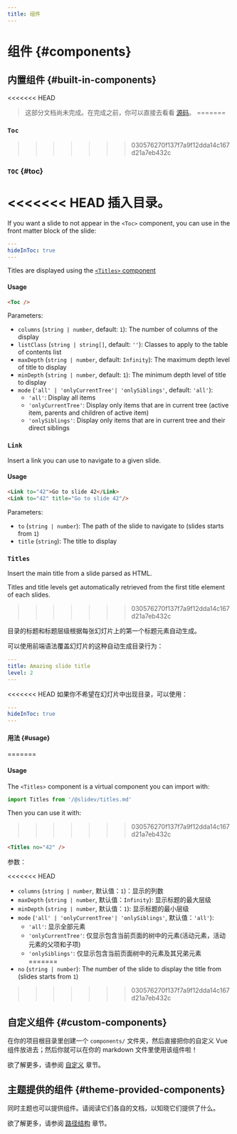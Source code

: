 ```yaml
---
title: 组件
---
```


# 组件 {#components}

## 内置组件 {#built-in-components}

<<<<<<< HEAD
> 这部分文档尚未完成。在完成之前，你可以直接去看看 [源码](https://github.com/slidevjs/slidev/blob/main/packages/client/builtin)。
=======
### `Toc`
>>>>>>> 030576270f137f7a9f12dda14c167d21a7eb432c

### `TOC` {#toc}

<<<<<<< HEAD
插入目录。
=======
If you want a slide to not appear in the `<Toc>` component, you can use in the front matter block of the slide:
```yml
---
hideInToc: true
---
```

Titles are displayed using the [`<Titles>` component](#titles)

#### Usage

~~~md
<Toc />
~~~

Parameters:

* `columns` (`string | number`, default: `1`): The number of columns of the display
* `listClass` (`string | string[]`, default: `''`): Classes to apply to the table of contents list
* `maxDepth` (`string | number`, default: `Infinity`): The maximum depth level of title to display
* `minDepth` (`string | number`, default: `1`): The minimum depth level of title to display
* `mode` (`'all' | 'onlyCurrentTree'| 'onlySiblings'`, default: `'all'`):
  * `'all'`: Display all items
  * `'onlyCurrentTree'`: Display only items that are in current tree (active item, parents and children of active item)
  * `'onlySiblings'`: Display only items that are in current tree and their direct siblings

### `Link`

Insert a link you can use to navigate to a given slide.

#### Usage

~~~md
<Link to="42">Go to slide 42</Link>
<Link to="42" title="Go to slide 42"/>
~~~

Parameters:

* `to` (`string | number`): The path of the slide to navigate to (slides starts from `1`)
* `title` (`string`): The title to display

### `Titles`

Insert the main title from a slide parsed as HTML.

Titles and title levels get automatically retrieved from the first title element of each slides.
>>>>>>> 030576270f137f7a9f12dda14c167d21a7eb432c

目录的标题和标题层级根据每张幻灯片上的第一个标题元素自动生成。

可以使用前端语法覆盖幻灯片的这种自动生成目录行为：
```yml
---
title: Amazing slide title
level: 2
---
```

<<<<<<< HEAD
如果你不希望在幻灯片中出现目录，可以使用：
```yml
---
hideInToc: true
---
```

#### 用法 {#usage}
=======
#### Usage

The `<Titles>` component is a virtual component you can import with:
```js
import Titles from '/@slidev/titles.md'
```

Then you can use it with:
>>>>>>> 030576270f137f7a9f12dda14c167d21a7eb432c
~~~md
<Titles no="42" />
~~~

参数：

<<<<<<< HEAD
* `columns` (`string | number`, 默认值：`1`)：显示的列数
* `maxDepth` (`string | number`, 默认值：`Infinity`): 显示标题的最大层级
* `minDepth` (`string | number`,  默认值：`1`): 显示标题的最小层级
* `mode` (`'all' | 'onlyCurrentTree'| 'onlySiblings'`,  默认值：`'all'`):
  * `'all'`: 显示全部元素
  * `'onlyCurrentTree'`: 仅显示包含当前页面的树中的元素(活动元素，活动元素的父项和子项)
  * `'onlySiblings'`: 仅显示包含当前页面树中的元素及其兄弟元素
=======
* `no` (`string | number`): The number of the slide to display the title from (slides starts from `1`)
>>>>>>> 030576270f137f7a9f12dda14c167d21a7eb432c

## 自定义组件 {#custom-components}

在你的项目根目录里创建一个 `components/` 文件夹，然后直接把你的自定义 Vue 组件放进去；然后你就可以在你的 markdown 文件里使用该组件啦！

欲了解更多，请参阅 [自定义](/custom/directory-structure#components) 章节。

## 主题提供的组件 {#theme-provided-components}

同时主题也可以提供组件。请阅读它们各自的文档，以知晓它们提供了什么。

欲了解更多，请参阅 [路径结构](/custom/directory-structure) 章节。
